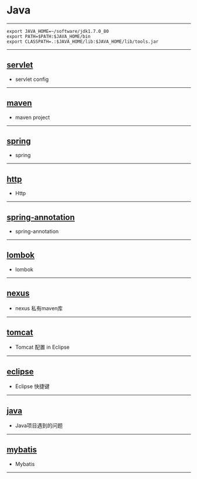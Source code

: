 #	Java

--------------------------------------

```
export JAVA_HOME=~/software/jdk1.7.0_80
export PATH=$PATH:$JAVA_HOME/bin
export CLASSPATH=.:$JAVA_HOME/lib:$JAVA_HOME/lib/tools.jar
```

--------------------------------------

##	[servlet](servlet.html)

*	servlet config

--------------------------------------

##	[maven](maven.html)

*	maven project

--------------------------------------

##	[spring](spring.html)

*	spring

--------------------------------------

##	[http](http.html)

*	Http

--------------------------------------

##	[spring-annotation](spring-annotation.html)

*	spring-annotation

--------------------------------------

## [lombok](lombok.html)

* lombok

--------------------------------------

## [nexus](nexus.html)

* nexus 私有maven库

--------------------------------------

## [tomcat](tomcat.html)

* Tomcat 配置 in Eclipse

--------------------------------------

## [eclipse](eclipse.html)

* Eclipse 快捷键

--------------------------------------

## [java](java.html)

* Java项目遇到的问题

--------------------------------------

## [mybatis](mybatis.html)

* Mybatis

--------------------------------------

